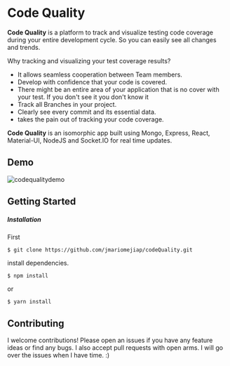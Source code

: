 

# Code Quality



**Code Quality** is a platform to track and visualize testing code coverage during your entire development cycle. 
So you can easily see all changes and trends.

Why tracking and visualizing your test coverage results?
* It allows seamless cooperation between Team members.
* Develop with confidence that your code is covered.
* There might be an entire area of your application that is no cover with your test. If you don't see it you don't know it
* Track all Branches in your project.
* Clearly see every commit and its essential data.
* takes the pain out of tracking your code coverage.

**Code Quality** is an isomorphic app built using Mongo, Express, React, Material-UI, NodeJS and Socket.IO for real time updates.


## Demo

![codequalitydemo](https://user-images.githubusercontent.com/22829270/39225292-4ce907f4-4800-11e8-97ff-ec988c895187.gif)





## Getting Started

##### Installation



First
```
$ git clone https://github.com/jmariomejiap/codeQuality.git
```

install dependencies.
```
$ npm install 
```
or 
```
$ yarn install
```




## Contributing
I welcome contributions! Please open an issues if you have any feature ideas or find any bugs. I also accept pull requests with open arms. I will go over the issues when I have time. :)


